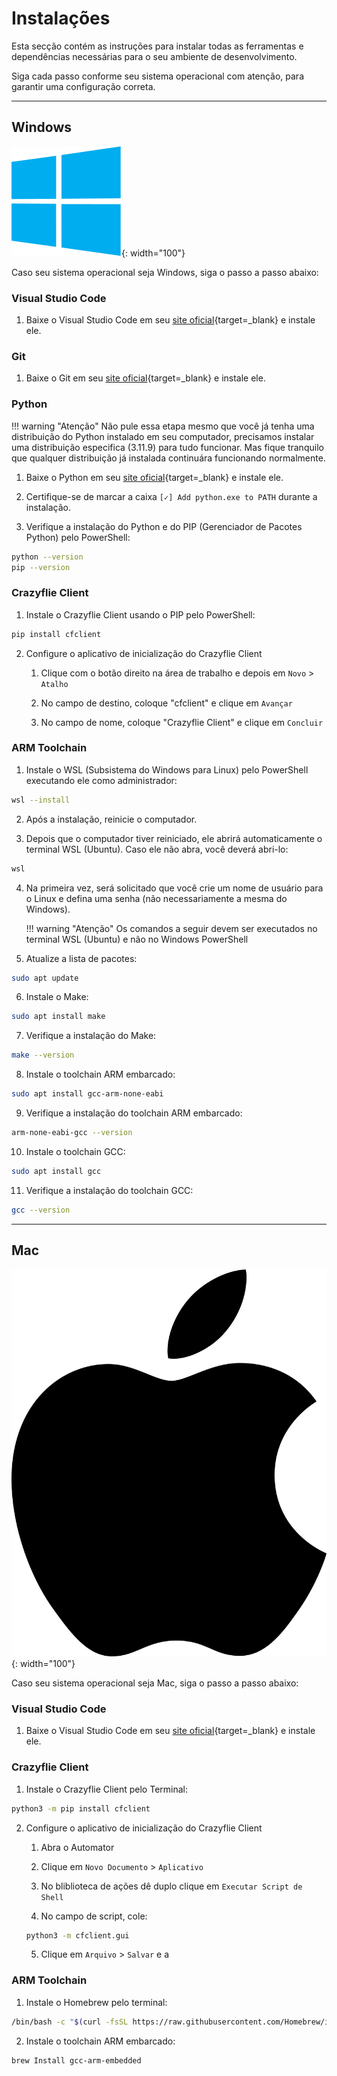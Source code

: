 # Instalações

Esta secção contém as instruções para instalar todas as ferramentas e dependências necessárias para o seu ambiente de desenvolvimento. 

Siga cada passo conforme seu sistema operacional com atenção, para garantir uma configuração correta.

---

## Windows 

![Windows](images/windows.svg){: width="100"}

Caso seu sistema operacional seja Windows, siga o passo a passo abaixo:

### Visual Studio Code

1. Baixe o Visual Studio Code em seu [site oficial](https://code.visualstudio.com/Download){target=_blank} e instale ele.

### Git

1. Baixe o Git em seu [site oficial](https://git-scm.com){target=_blank} e instale ele.

### Python

!!! warning "Atenção"
    Não pule essa etapa mesmo que você já tenha uma distribuição do Python instalado em seu computador, precisamos instalar uma distribuição especifica (3.11.9) para tudo funcionar. Mas fique tranquilo que qualquer distribuição já instalada continuára funcionando normalmente.

1. Baixe o Python em seu [site oficial](http://www.python.org/downloads/release/python-3119){target=_blank} e instale ele.

2. Certifique-se de marcar a caixa `[✓] Add python.exe to PATH` durante a instalação.

3. Verifique a instalação do Python e do PIP (Gerenciador de Pacotes Python) pelo PowerShell:
```bash
python --version
pip --version
```

### Crazyflie Client

1. Instale o Crazyflie Client usando o PIP pelo PowerShell:
```bash
pip install cfclient
```

2. Configure o aplicativo de inicialização do Crazyflie Client

    1. Clique com o botão direito na área de trabalho e depois em `Novo` > `Atalho`

    2. No campo de destino, coloque "cfclient" e clique em `Avançar`

    3. No campo de nome, coloque "Crazyflie Client" e clique em `Concluir`

### ARM Toolchain

1. Instale o WSL (Subsistema do Windows para Linux) pelo PowerShell executando ele como administrador:
```bash
wsl --install
```

2. Após a instalação, reinicie o computador.

3. Depois que o computador tiver reiniciado, ele abrirá automaticamente o terminal WSL (Ubuntu). Caso ele não abra, você deverá abri-lo:
```bash
wsl
```

4. Na primeira vez, será solicitado que você crie um nome de usuário para o Linux e defina uma senha (não necessariamente a mesma do Windows). 

    !!! warning "Atenção"
        Os comandos a seguir devem ser executados no terminal WSL (Ubuntu) e não no Windows PowerShell

5. Atualize a lista de pacotes:
```bash
sudo apt update
```

6. Instale o Make:
```bash
sudo apt install make 
```

7. Verifique a instalação do Make:
```bash
make --version
```

8. Instale o toolchain ARM embarcado:
```bash
sudo apt install gcc-arm-none-eabi
```

9. Verifique a instalação do toolchain ARM embarcado:
```bash
arm-none-eabi-gcc --version
```

10. Instale o toolchain GCC:
```bash
sudo apt install gcc
```

11. Verifique a instalação do toolchain GCC:
```bash
gcc --version
```


---

## Mac 

![Windows](images/mac.svg){: width="100"}

Caso seu sistema operacional seja Mac, siga o passo a passo abaixo:


### Visual Studio Code

1. Baixe o Visual Studio Code em seu [site oficial](https://code.visualstudio.com/Download){target=_blank} e instale ele.


### Crazyflie Client

1. Instale o Crazyflie Client pelo Terminal:
```bash
python3 -m pip install cfclient
```

2. Configure o aplicativo de inicialização do Crazyflie Client

    1. Abra o Automator

    2. Clique em `Novo Documento` > `Aplicativo`

    3. No bliblioteca de ações dê duplo clique em `Executar Script de Shell`

    4. No campo de script, cole:
    ```bash
    python3 -m cfclient.gui
    ```

    5. Clique em `Arquivo` > `Salvar` e a


### ARM Toolchain

1. Instale o Homebrew pelo terminal:
```bash
/bin/bash -c "$(curl -fsSL https://raw.githubusercontent.com/Homebrew/install/HEAD/install.sh)"
```

2. Instale o toolchain ARM embarcado:
```bash
brew Install gcc-arm-embedded
```
